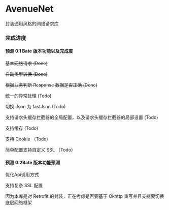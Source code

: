 # AvenueNet
封装通用风格的网络请求库

### 完成进度
#### 预测 0.1 Bate 版本功能以及完成度
~~基本网络请求 (Done)~~

~~自动类型转换 (Done)~~

~~根据业务判断 Response 数据是否正确 (Done)~~

统一的异常处理 (Todo)

切换 Json 为 fastJson (Todo)

支持请求头缓存拦截器的全局配置，以及请求头缓存拦截器的局部设置 (Todo)

支持缓存 (Todo)

支持 Cookie （Todo)

简单配置支持自定义 SSL （Todo）


#### 预测 0.2Bate 版本功能预测
优化Api调用方式

支持复杂 SSL 配置

因为本库是对 Retrofit 的封装，正在考虑是否要基于 Okhttp 重写并且支持要切换底层网络框架

